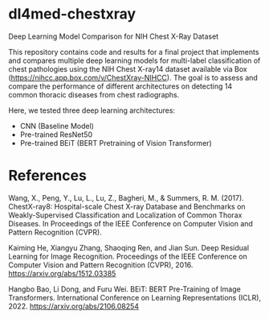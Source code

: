 # dl4med-chestxray
Deep Learning Model Comparison for NIH Chest X-Ray Dataset

This repository contains code and results for a final project that implements and compares multiple deep learning models for multi-label classification of chest pathologies using the NIH Chest X-ray14 dataset available via Box (https://nihcc.app.box.com/v/ChestXray-NIHCC). The goal is to assess and compare the performance of different architectures on detecting 14 common thoracic diseases from chest radiographs.

Here, we tested three deep learning architectures:
 - CNN (Baseline Model)
 - Pre-trained ResNet50
 - Pre-trained BEiT (BERT Pretraining of Vision Transformer)

# References
Wang, X., Peng, Y., Lu, L., Lu, Z., Bagheri, M., & Summers, R. M. (2017). 
ChestX-ray8: Hospital-scale Chest X-ray Database and Benchmarks on Weakly-Supervised Classification and Localization of Common Thorax Diseases. 
In Proceedings of the IEEE Conference on Computer Vision and Pattern Recognition (CVPR).

Kaiming He, Xiangyu Zhang, Shaoqing Ren, and Jian Sun. Deep Residual Learning for Image Recognition. Proceedings of the IEEE Conference on Computer Vision and Pattern Recognition (CVPR), 2016.
https://arxiv.org/abs/1512.03385

Hangbo Bao, Li Dong, and Furu Wei. BEiT: BERT Pre-Training of Image Transformers. International Conference on Learning Representations (ICLR), 2022.
https://arxiv.org/abs/2106.08254
